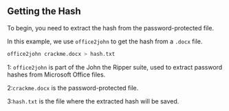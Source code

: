 ## Getting the Hash

To begin, you need to extract the hash from the password-protected file.

In this example, we use `office2john` to get the hash from a `.docx` file.

```bash
office2john crackme.docx > hash.txt
```
1: ```office2john``` is part of the John the Ripper suite, used to extract password hashes from Microsoft Office files.

2:```crackme.docx``` is the password-protected file.

3:```hash.txt``` is the file where the extracted hash will be saved.
